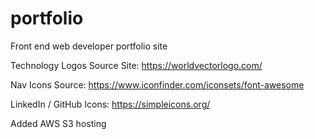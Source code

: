 # portfolio
Front end web developer portfolio site

Technology Logos Source Site: https://worldvectorlogo.com/

Nav Icons Source: https://www.iconfinder.com/iconsets/font-awesome

LinkedIn / GitHub Icons: https://simpleicons.org/

Added AWS S3 hosting